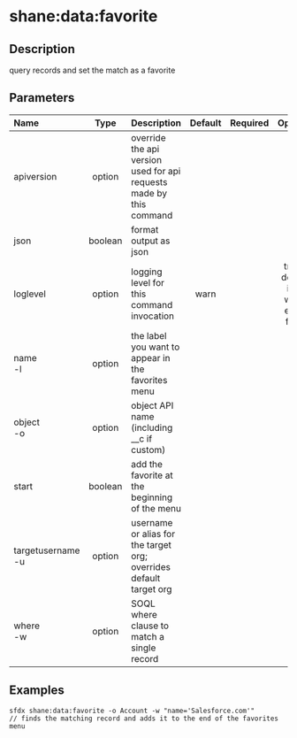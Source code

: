 <!-- This file has been generated with command 'sfdx hardis:doc:plugin:generate'. Please do not update it manually or it may be overwritten -->
# shane:data:favorite

## Description

query records and set the match as a favorite

## Parameters

|Name|Type|Description|Default|Required|Options|
|:---|:--:|:----------|:-----:|:------:|:-----:|
|apiversion|option|override the api version used for api requests made by this command||||
|json|boolean|format output as json||||
|loglevel|option|logging level for this command invocation|warn||trace<br/>debug<br/>info<br/>warn<br/>error<br/>fatal|
|name<br/>-l|option|the label you want to appear in the favorites menu||||
|object<br/>-o|option|object API name (including __c if custom)||||
|start|boolean|add the favorite at the beginning of the menu||||
|targetusername<br/>-u|option|username or alias for the target org; overrides default target org||||
|where<br/>-w|option|SOQL where clause to match a single record||||

## Examples

```shell
sfdx shane:data:favorite -o Account -w "name='Salesforce.com'"
// finds the matching record and adds it to the end of the favorites menu

```


